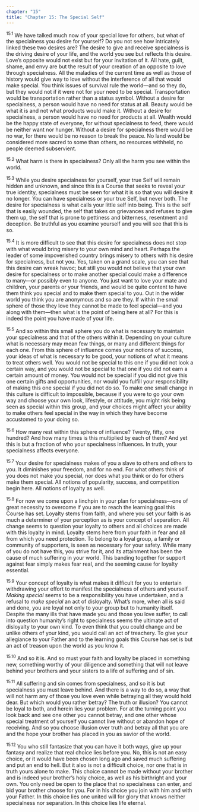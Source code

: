 ```yaml
---
chapter: "15"
title: "Chapter 15: The Special Self"
---
```


<sup>15.1</sup> We have talked much now of your special love for others,
but what of the specialness you desire for yourself? Do you not see how
intricately linked these two desires are? The desire to give and receive
specialness is the driving desire of your life, and the world you see
but reflects this desire. Love’s opposite would not exist but for your
invitation of it. All hate, guilt, shame, and envy are but the result of
your creation of an opposite to love through specialness. All the
maladies of the current time as well as those of history would give way
to love without the interference of all that would make special. You
think issues of survival rule the world—and so they do, but they would
not if it were not for your need to be special. Transportation would be
transportation rather than a status symbol. Without a desire for
specialness, a person would have no need for status at all. Beauty would
be what it is and not what products would make it. Without a desire for
specialness, a person would have no need for products at all. Wealth
would be the happy state of everyone, for without specialness to feed,
there would be neither want nor hunger. Without a desire for specialness
there would be no war, for there would be no reason to break the peace.
No land would be considered more sacred to some than others, no
resources withheld, no people deemed subservient. 

<sup>15.2</sup> What harm is there in specialness? Only all the harm you
see within the world. 

<sup>15.3</sup> While you desire specialness for yourself, your true
Self will remain hidden and unknown, and since this is a Course that
seeks to reveal your true identity, specialness must be seen for what it
is so that you will desire it no longer. You can have specialness or
your true Self, but never both. The desire for specialness is what calls
your little self into being. This is the self that is easily wounded,
the self that takes on grievances and refuses to give them up, the self
that is prone to pettiness and bitterness, resentment and deception. Be
truthful as you examine yourself and you will see that this is so. 

<sup>15.4</sup> It is more difficult to see that this desire for
specialness does not stop with what would bring misery to your own mind
and heart.  Perhaps the leader of some impoverished country brings
misery to others with his desire for specialness, but not you.  Yes,
taken on a grand scale, you can see that this desire can wreak havoc;
but still you would not believe that your own desire for specialness or
to make another special could make a difference to many—or possibly even
to anyone. You just want to love your mate and children, your parents or
your friends, and would be quite content to have them think you special
and to make them special to you. Out in the wider world you think you
are anonymous and so are they. If within the small sphere of those they
love they cannot be made to feel special—and you along with them—then
what is the point of being here at all? For this is indeed the point you
have made of your life. 

<sup>15.5</sup> And so within this small sphere you do what is necessary
to maintain your specialness and that of the others within it. Depending
on your culture what is necessary may mean few things, or many and
different things for each one. From this sphere of influence comes your
notions of success, your ideas of what is necessary to be good, your
notions of what it means to treat others well. You would not be special
to this one if you did not look a certain way, and you would not be
special to that one if you did not earn a certain amount of money. You
would not be special if you did not give this one certain gifts and
opportunities, nor would you fulfill your responsibility of making this
one special if you did not do so. To make one small change in this
culture is difficult to impossible, because if you were to go your own
way and choose your own look, lifestyle, or attitude, you might risk
being seen as special within this group, and your choices might affect
your ability to make others feel special in the way in which they have
become accustomed to your doing so. 

<sup>15.6</sup> How many rest within this sphere of influence? Twenty,
fifty, one hundred? And how many times is this multiplied by each of
them? And yet this is but a fraction of who your specialness influences.
In truth, your specialness affects everyone. 

<sup>15.7</sup> Your desire for specialness makes of you a slave to
others and others to you. It diminishes your freedom, and for no end.
For what others think of you does not make you special, nor does what
you think or do for others make them special. All notions of popularity,
success, and competition begin here. All notions of loyalty as well. 

<sup>15.8</sup> For now we come upon a linchpin in your plan for
specialness—one of great necessity to overcome if you are to reach the
learning goal this Course has set. Loyalty stems from faith, and where
you set your faith is as much a determiner of your perception as is your
concept of separation. All change seems to question your loyalty to
others and all choices are made with this loyalty in mind. Loyalty stems
here from your faith in fear and all from which you need protection. To
belong to a loyal group, a family or community of supporters, is seen as
necessary for your safety. While many of you do not have this, you
strive for it, and its attainment has been the cause of much suffering
in your world.  This banding together for support against fear simply
makes fear real, and the seeming cause for loyalty essential. 

<sup>15.9</sup> Your concept of loyalty is what makes it difficult for
you to entertain withdrawing your effort to manifest the specialness of
others and yourself. *Making special* seems to be a responsibility you
have undertaken, and a refusal to *make special* an act of disloyalty.
What’s more, when all is said and done, you are loyal not only to your
group but to humanity itself. Despite the many ills that have made you
and those you love suffer, to call into question humanity’s right to
specialness seems the ultimate act of disloyalty to your own kind. To
even think that you could change and be unlike others of your kind, you
would call an act of treachery. To give your allegiance to your Father
and to the learning goals this Course has set is but an act of treason
upon the world as you know it. 

<sup>15.10</sup> And so it is. And so must your faith and loyalty be
placed in something new, something worthy of your diligence and
something that will not leave behind your brothers and your sisters to a
life of suffering and of sin. 

<sup>15.11</sup> All suffering and sin comes from specialness, and so it
is but specialness you must leave behind. And there is a way to do so, a
way that will not harm any of those you love even while betraying all
they would hold dear. But which would you rather betray? The truth or
illusion? You cannot be loyal to both, and herein lies your problem. For
at the turning point you look back and see one other you cannot betray,
and one other whose special treatment of yourself you cannot live
without or abandon hope of receiving. And so you choose illusion over
truth and betray all that you are and the hope your brother has placed
in you as savior of the world.

<sup>15.12</sup> You who still fantasize that you can have it both ways,
give up your fantasy and realize that real choice lies before you. No,
this is not an easy choice, or it would have been chosen long ago and
saved much suffering and put an end to hell. But it also is not a
difficult choice, nor one that is in truth yours alone to make. This
choice cannot be made without your brother and is indeed your brother’s
holy choice, as well as his birthright and your own. You only need be
open to the place that no specialness can enter, and bid your brother
choose for you. For in his choice you join with him and with your
Father. In this choice lies one united will for glory that knows neither
specialness nor separation.  In this choice lies life eternal.

